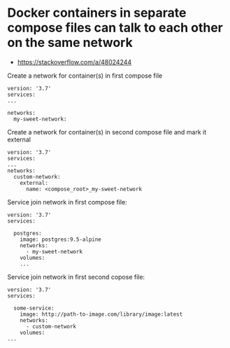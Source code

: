 # Docker containers in separate compose files can talk to each other on the same network
* https://stackoverflow.com/a/48024244

Create a network for container(s) in first compose file
```
version: '3.7'
services:
...

networks:
  my-sweet-network:
```
Create a network for container(s) in second compose file and mark it external
```
version: '3.7'
services:
...
networks:
  custom-network:
    external:
      name: <compose_root>_my-sweet-network
```

Service join network in first compose file:
```
version: '3.7'
services:

  postgres:
    image: postgres:9.5-alpine
    networks:
      - my-sweet-network
    volumes:
    ...
```

Service join network in first second copose file:
```
version: '3.7'
services:

  some-service:
    image: http://path-to-image.com/library/image:latest
    networks:
      - custom-network
    volumes:
...
```
